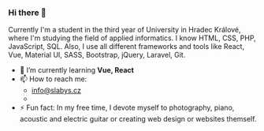 ### Hi there 👋

Currently I'm a student in the third year of University in Hradec
Králové, where I'm studying the field of applied informatics.
I know HTML, CSS, PHP, JavaScript, SQL. Also, I use all different
frameworks and tools like React, Vue, Material UI, SASS, Bootstrap,
jQuery, Laravel, Git.

- 🌱 I’m currently learning **Vue, React**
- 📫 How to reach me: 
  - info@slabys.cz
  - [LinkedIn]: https://www.linkedin.com/in/slabys/
- ⚡ Fun fact: In my free time, I devote myself to photography, piano, acoustic and electric guitar or creating web design or websites themself.

<!--
**slabys/slabys** is a ✨ _special_ ✨ repository because its `README.md` (this file) appears on your GitHub profile.

Here are some ideas to get you started:

- 🔭 I’m currently working on ...
- 🌱 I’m currently learning ...
- 👯 I’m looking to collaborate on ...
- 🤔 I’m looking for help with ...
- 💬 Ask me about ...
- 📫 How to reach me: ...
- 😄 Pronouns: ...
- ⚡ Fun fact: ...
-->
